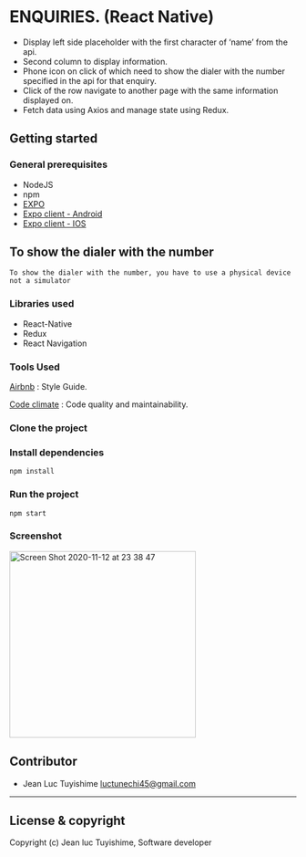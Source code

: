 # ENQUIRIES. (React Native)

-   Display left side placeholder with the first character of ‘name’ from the api.
-   Second column to display information.
-   Phone icon on click of which need to show the dialer with the number specified in the api for that enquiry.
-   Click of the row navigate to another page with the same information displayed on.
-   Fetch data using Axios and manage state using Redux.

## Getting started

### General prerequisites

-   NodeJS
-   npm
-   [EXPO](https://docs.expo.io/get-started/installation/)
-   [Expo client - Android](https://play.google.com/store/apps/details?id=host.exp.exponent&hl=en&gl=US)
-   [Expo client - IOS](https://apps.apple.com/us/app/expo-client/id982107779)

## To show the dialer with the number

`To show the dialer with the number, you have to use a physical device not a simulator`

### Libraries used

-   React-Native
-   Redux
-   React Navigation

### Tools Used

[Airbnb](https://github.com/airbnb/javascript) : Style Guide.

[Code climate](https://codeclimate.com/about/) : Code quality and maintainability.

### Clone the project

### Install dependencies

`npm install`

### Run the project

`npm start`

### Screenshot

<img width="327" alt="Screen Shot 2020-11-12 at 23 38 47" src="https://user-images.githubusercontent.com/19607550/98999586-b59c8300-2540-11eb-8ce6-2f4f197655ac.png">

## Contributor

-   Jean Luc Tuyishime <luctunechi45@gmail.com>

---

## License & copyright

Copyright (c) Jean luc Tuyishime, Software developer

